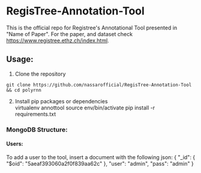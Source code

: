 # RegisTree-Annotation-Tool
This is the official repo for Registree's Annotational Tool presented in "Name of Paper".
For the paper, and dataset check https://www.registree.ethz.ch/index.html. 

## Usage:
   1. Clone the repository 
   ```
   git clone https://github.com/nassarofficial/RegisTree-Annotation-Tool && cd polyrnn
   ```
   2. Install pip packages or dependencies   
   virtualenv annottool
   source env/bin/activate
   pip install -r requirements.txt

### MongoDB Structure:
#### Users:
To add a user to the tool, insert a document with the following json:
{
    "_id": {
        "$oid": "5aeaf393060a2f0f839aa62c"
    },
    "user": "admin",
    "pass": "admin"
}
